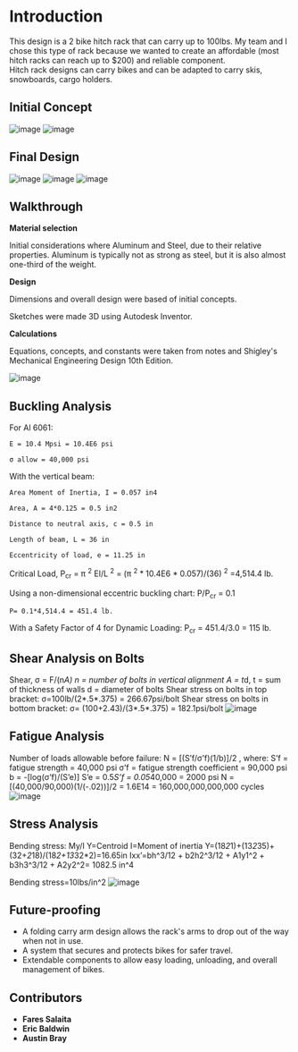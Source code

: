 # Introduction
This design is a 2 bike hitch rack that can carry up to 100lbs. My team and I chose this type of rack because we wanted to create an affordable (most hitch racks can reach up to $200) and reliable component.  
Hitch rack designs can carry bikes and can be adapted to carry skis, snowboards, cargo holders. 

## Initial Concept
![image](https://github.com/fsalaita/HitchBikeRackDesign/assets/146680465/f37ffa47-123f-4526-8422-485f8ce099a3)
![image](https://github.com/fsalaita/HitchBikeRackDesign/assets/146680465/7c0743a0-e5b0-4460-b748-b9033b2d833e)


## Final Design
![image](https://github.com/fsalaita/HitchBikeRackDesign/assets/146680465/3b3aa662-f5c7-4ecc-af1e-153b8ddccfa8)
![image](https://github.com/fsalaita/HitchBikeRackDesign/assets/146680465/f2877eaf-781a-4a96-90f7-a5d793447e5c)
![image](https://github.com/fsalaita/HitchBikeRackDesign/assets/146680465/fbc243dd-cb31-4c33-adad-5c1d6414c4e6)

## Walkthrough
**Material selection**

Initial considerations where Aluminum and Steel, due to their relative properties. Aluminum is typically not as strong as steel, but it is also almost one-third of the weight. 

**Design**

Dimensions and overall design were based of initial concepts.

Sketches were made 3D using Autodesk Inventor.

**Calculations**

Equations, concepts, and constants were taken from notes and Shigley's Mechanical Engineering Design 10th Edition.

![image](https://github.com/fsalaita/HitchBikeRackDesign/assets/146680465/f7bd4b27-d297-42cd-b6db-3b62003d25b1)


## Buckling Analysis

For Al 6061:

	E = 10.4 Mpsi = 10.4E6 psi
 
	σ allow = 40,000 psi
 
With the vertical beam:

	Area Moment of Inertia, I = 0.057 in4
 
	Area, A = 4*0.125 = 0.5 in2
 
	Distance to neutral axis, c = 0.5 in
 
	Length of beam, L = 36 in
 
	Eccentricity of load, e = 11.25 in
 
Critical Load, P<sub>cr</sub> = π <sup>2</sup> EI/L <sup>2</sup>  = (π <sup>2</sup> * 10.4E6 * 0.057)/(36) <sup>2</sup> =4,514.4 lb.

Using a non-dimensional eccentric buckling chart: P/P<sub>cr</sub> = 0.1

	P= 0.1*4,514.4 = 451.4 lb.
 
With a Safety Factor of 4 for Dynamic Loading: P<sub>cr</sub> = 451.4/3.0 = 115 lb.



## Shear Analysis on Bolts
Shear, σ = F/(n*A)
	n = number of bolts in vertical alignment
	A = t*d,
		t = sum of thickness of walls
		d = diameter of bolts
Shear stress on bolts in top bracket: 
	σ=100lb/(2*.5*.375) = 266.67psi/bolt
Shear stress on bolts in bottom bracket:
	σ= (100+2.43)/(3*.5*.375) = 182.1psi/bolt 
![image](https://github.com/fsalaita/HitchBikeRackDesign/assets/146680465/13952fed-b828-45be-a9c0-7fa1eb733bfe)


## Fatigue Analysis
Number of loads allowable before failure:
N = [(S’f/σ’f)(1/b)]/2 , where:
	S’f = fatigue strength = 40,000 psi
	σ’f = fatigue strength coefficient =  90,000 psi
	b = -[log(σ’f)/(S’e)]
		S’e = 0.5*S’f = 0.05*40,000 = 2000 psi
N = [(40,000/90,000)(1/(-.02))]/2 = 1.6E14 = 160,000,000,000,000 cycles
![image](https://github.com/fsalaita/HitchBikeRackDesign/assets/146680465/721e8165-cbba-4fbd-9663-080cda799699)


## Stress Analysis
Bending stress: My/I 
	Y=Centroid
	 I=Moment of inertia
	Y=(18*2*1)+(13*2*35)+(32+*2*18)/(18*2+13*32*2)=16.65in
	Ixx’=bh^3/12 + b2h2^3/12 + A1y1^2 + b3h3^3/12 + A2y2^2= 1082.5 in^4

Bending stress=10lbs/in^2
![image](https://github.com/fsalaita/HitchBikeRackDesign/assets/146680465/ecbeb7fb-1401-4bf9-9f4b-68eafff4e2f2)


## Future-proofing
* A folding carry arm design allows the rack's arms to drop out of the way when not in use.
* A system that secures and protects bikes for safer travel.
* Extendable components to allow easy loading, unloading, and overall management of bikes.

## Contributors
* **Fares Salaita**
* **Eric Baldwin**
* **Austin Bray**





